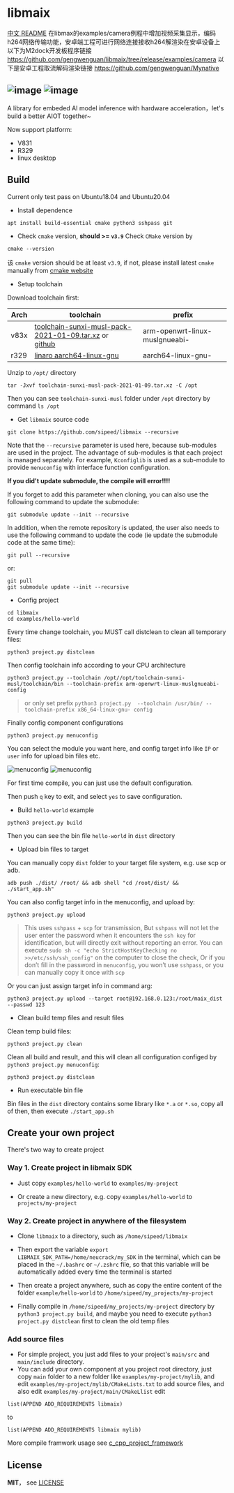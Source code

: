 libmaix
=========

[中文 README](README_ZH.md)
在libmax的examples/camera例程中增加视频采集显示，编码h264网络传输功能，安卓端工程可进行网络连接接收h264解渲染在安卓设备上
以下为M2dock开发板程序链接
https://github.com/gengwenguan/libmaix/tree/release/examples/camera
以下是安卓工程取流解码渲染链接
https://github.com/gengwenguan/Mynative

![image](https://github.com/gengwenguan/libmaix/blob/release/%E5%BE%AE%E4%BF%A1%E5%9B%BE%E7%89%87_20241025010039.jpg)
![image](https://github.com/gengwenguan/libmaix/blob/release/%E5%BE%AE%E4%BF%A1%E5%9B%BE%E7%89%87_20241025010048.jpg)
-----

A library for embeded AI model inference with hardware acceleration，let's build a better AIOT together~

Now support platform:

* V831
* R329
* linux desktop

## Build


Current only test pass on Ubuntu18.04 and Ubuntu20.04

* Install dependence

```
apt install build-essential cmake python3 sshpass git
```

* Check `cmake` version, **should >= `v3.9`**
Check `CMake` version by

```
cmake --version
```

该 `cmake` version should be at least `v3.9`, if not, please install latest `cmake` manually from [cmake website](https://cmake.org/download/)

* Setup toolchain

Download toolchain first:

| Arch | toolchain | prefix |
| ---- | --------- | ------ |
| v83x | [toolchain-sunxi-musl-pack-2021-01-09.tar.xz](https://dl.sipeed.com/shareURL/MaixII/SDK/Toolchain) or </br> [github](https://github.com/sipeed/libmaix/releases/download/v0.1.0/toolchain-sunxi-musl-pack-2021-01-09.tar.xz) | arm-openwrt-linux-muslgnueabi- |
| r329 | [linaro aarch64-linux-gnu](https://releases.linaro.org/components/toolchain/binaries/7.5-2019.12/aarch64-linux-gnu/gcc-linaro-7.5.0-2019.12-x86_64_aarch64-linux-gnu.tar.xz) | aarch64-linux-gnu- |


Unzip to `/opt/` directory

```shell
tar -Jxvf toolchain-sunxi-musl-pack-2021-01-09.tar.xz -C /opt
```

Then you can see `toolchain-sunxi-musl` folder under `/opt` directory by command `ls /opt`

* Get `libmaix` source code

```
git clone https://github.com/sipeed/libmaix --recursive
```
Note that the `--recursive` parameter is used here, because sub-modules are used in the project. The advantage of sub-modules is that each project is managed separately. For example, `Kconfiglib` is used as a sub-module to provide `menuconfig` with interface function configuration.

**If you did't update submodule, the compile will error!!!!**

If you forget to add this parameter when cloning, you can also use the following command to update the submodule:
```
git submodule update --init --recursive
```
In addition, when the remote repository is updated, the user also needs to use the following command to update the code (ie update the submodule code at the same time):
```shell
git pull --recursive
```
or:
```
git pull
git submodule update --init --recursive
```


* Config project

```
cd libmaix
cd examples/hello-world
```

Every time change toolchain, you MUST call distclean to clean all temporary files:
```
python3 project.py distclean
```

Then config toolchain info according to your CPU architecture
```
python3 project.py --toolchain /opt//opt/toolchain-sunxi-musl/toolchain/bin --toolchain-prefix arm-openwrt-linux-muslgnueabi- config
```
> or only set prefix `python3 project.py  --toolchain /usr/bin/ --toolchain-prefix x86_64-linux-gnu- config`

Finally config component configurations
```
python3 project.py menuconfig
```

You can select the module you want here, and config target info like `IP` or `user` info for upload bin files etc.

![menuconfig](assets/image/menuconfig_1.jpg)
![menuconfig](assets/image/menuconfig_2.jpg)

For first time compile, you can just use the default configuration.

Then push `q` key to exit, and select `yes` to save configuration.


* Build `hello-world` example

```
python3 project.py build
```

Then you can see the bin file `hello-world` in `dist` directory

* Upload bin files to target

You can manually copy `dist` folder to your target file system, e.g. use scp or adb.

`adb push ./dist/ /root/ && adb shell "cd /root/dist/ && ./start_app.sh"`

You can also config target info in the menuconfig, and upload by:
```
python3 project.py upload
```
> This uses `sshpass` + `scp` for transmission,
> But `sshpass` will not let the user enter the password when it encounters the `ssh key` for identification, but will directly exit without reporting an error.
> You can execute `sudo sh -c "echo StrictHostKeyChecking no >>/etc/ssh/ssh_config"` on the computer to close the check,
> Or if you don’t fill in the password in `menuconfig`, you won’t use `sshpass`, or you can manually copy it once with `scp`

Or you can just assign target info in command arg:
```
python3 project.py upload --target root@192.168.0.123:/root/maix_dist --passwd 123
```

* Clean build temp files and result files

Clean temp build files:
```
python3 project.py clean
```

Clean all build and result, and this will clean all configuration configed by `python3 project.py menuconfig`:
```
python3 project.py distclean
```

* Run executable bin file

Bin files in the `dist` directory contains some library like `*.a` or `*.so`, copy all of then, then execute `./start_app.sh`


## Create your own project

There's two way to create project

### Way 1. Create project in libmaix SDK

* Just copy `examples/hello-world` to `examples/my-project`

* Or create a new directory, e.g. copy `examples/hello-world` to `projects/my-project`


### Way 2. Create project in anywhere of the filesystem

* Clone `libmaix` to a directory, such as `/home/sipeed/libmaix`

* Then export the variable `export LIBMAIX_SDK_PATH=/home/neucrack/my_SDK` in the terminal, which can be placed in the `~/.bashrc` or `~/.zshrc` file, so that this variable will be automatically added every time the terminal is started

* Then create a project anywhere, such as copy the entire content of the folder `example/hello-world` to `/home/sipeed/my_projects/my-project`

* Finally compile in `/home/sipeed/my_projects/my-project` directory by `python3 project.py build`, and maybe you need to execute `python3 project.py distclean` first to clean the old temp files


### Add source files

* For simple project, you just add files to your project's `main/src` and `main/include` directory.
* You can add your own component at you project root directory, just copy `main` folder to a new folder like `examples/my-project/mylib`, and edit `examples/my-project/mylib/CMakeLists.txt` to add source files, and also edit `examples/my-project/main/CMakeLlist` edit
```
list(APPEND ADD_REQUIREMENTS libmaix)
```
to
```
list(APPEND ADD_REQUIREMENTS libmaix mylib)
```

More compile framwork usage see [c_cpp_project_framework](https://github.com/Neutree/c_cpp_project_framework)



## License

**MIT**， see [LICENSE](./LICENSE)

